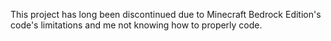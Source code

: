 This project has long been discontinued due to Minecraft Bedrock Edition's code's limitations and me not knowing how to properly code.
